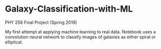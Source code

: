 # Galaxy-Classification-with-ML
PHY 256 Final Project (Spring 2019)

My first attempt at applying machine learning to real data. Notebook uses a convolution neural network to classify images of galaxies as either spiral or elliptical.
